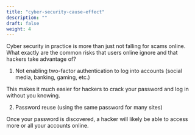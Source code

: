 ```yaml
---
title: "cyber-security-cause-effect"
description: ""
draft: false
weight: 4
---
```



Cyber security in practice is more than just not falling for scams online. What exactly are the common risks that users online ignore and that hackers take advantage of?  

1. Not enabling two-factor authentication to log into accounts (social media, banking, gaming, etc.) 

This makes it much easier for hackers to crack your password and log in without you knowing. 

2. Password reuse (using the same password for many sites) 

Once your password is discovered, a hacker will likely be able to access more or all your accounts online.
